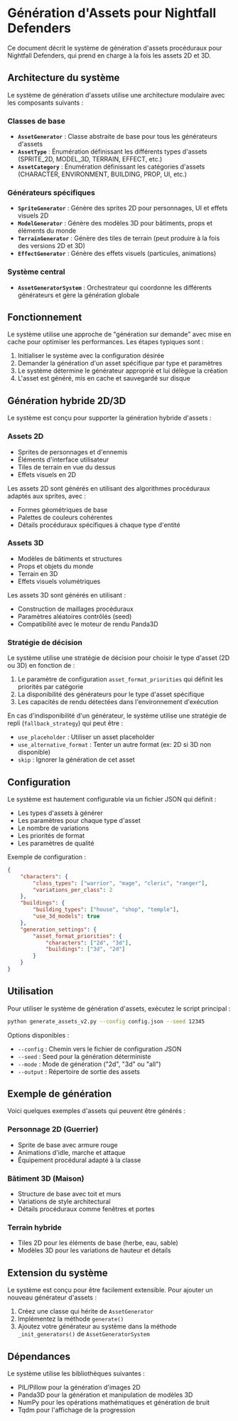 # Génération d'Assets pour Nightfall Defenders

Ce document décrit le système de génération d'assets procéduraux pour Nightfall Defenders, qui prend en charge à la fois les assets 2D et 3D.

## Architecture du système

Le système de génération d'assets utilise une architecture modulaire avec les composants suivants :

### Classes de base

- **`AssetGenerator`** : Classe abstraite de base pour tous les générateurs d'assets
- **`AssetType`** : Énumération définissant les différents types d'assets (SPRITE_2D, MODEL_3D, TERRAIN, EFFECT, etc.)
- **`AssetCategory`** : Énumération définissant les catégories d'assets (CHARACTER, ENVIRONMENT, BUILDING, PROP, UI, etc.)

### Générateurs spécifiques

- **`SpriteGenerator`** : Génère des sprites 2D pour personnages, UI et effets visuels 2D
- **`ModelGenerator`** : Génère des modèles 3D pour bâtiments, props et éléments du monde
- **`TerrainGenerator`** : Génère des tiles de terrain (peut produire à la fois des versions 2D et 3D)
- **`EffectGenerator`** : Génère des effets visuels (particules, animations)

### Système central

- **`AssetGeneratorSystem`** : Orchestrateur qui coordonne les différents générateurs et gère la génération globale

## Fonctionnement 

Le système utilise une approche de "génération sur demande" avec mise en cache pour optimiser les performances. Les étapes typiques sont :

1. Initialiser le système avec la configuration désirée
2. Demander la génération d'un asset spécifique par type et paramètres
3. Le système détermine le générateur approprié et lui délègue la création
4. L'asset est généré, mis en cache et sauvegardé sur disque

## Génération hybride 2D/3D

Le système est conçu pour supporter la génération hybride d'assets :

### Assets 2D

- Sprites de personnages et d'ennemis
- Éléments d'interface utilisateur
- Tiles de terrain en vue du dessus
- Effets visuels en 2D

Les assets 2D sont générés en utilisant des algorithmes procéduraux adaptés aux sprites, avec :
- Formes géométriques de base
- Palettes de couleurs cohérentes
- Détails procéduraux spécifiques à chaque type d'entité

### Assets 3D

- Modèles de bâtiments et structures
- Props et objets du monde
- Terrain en 3D
- Effets visuels volumétriques

Les assets 3D sont générés en utilisant :
- Construction de maillages procéduraux
- Paramètres aléatoires contrôlés (seed)
- Compatibilité avec le moteur de rendu Panda3D

### Stratégie de décision

Le système utilise une stratégie de décision pour choisir le type d'asset (2D ou 3D) en fonction de :

1. Le paramètre de configuration `asset_format_priorities` qui définit les priorités par catégorie
2. La disponibilité des générateurs pour le type d'asset spécifique
3. Les capacités de rendu détectées dans l'environnement d'exécution

En cas d'indisponibilité d'un générateur, le système utilise une stratégie de repli (`fallback_strategy`) qui peut être :
- `use_placeholder` : Utiliser un asset placeholder
- `use_alternative_format` : Tenter un autre format (ex: 2D si 3D non disponible)
- `skip` : Ignorer la génération de cet asset

## Configuration

Le système est hautement configurable via un fichier JSON qui définit :

- Les types d'assets à générer
- Les paramètres pour chaque type d'asset
- Le nombre de variations 
- Les priorités de format
- Les paramètres de qualité

Exemple de configuration :

```json
{
    "characters": {
        "class_types": ["warrior", "mage", "cleric", "ranger"],
        "variations_per_class": 2
    },
    "buildings": {
        "building_types": ["house", "shop", "temple"],
        "use_3d_models": true
    },
    "generation_settings": {
        "asset_format_priorities": {
            "characters": ["2d", "3d"],
            "buildings": ["3d", "2d"]
        }
    }
}
```

## Utilisation

Pour utiliser le système de génération d'assets, exécutez le script principal :

```bash
python generate_assets_v2.py --config config.json --seed 12345
```

Options disponibles :
- `--config` : Chemin vers le fichier de configuration JSON
- `--seed` : Seed pour la génération déterministe
- `--mode` : Mode de génération ("2d", "3d" ou "all")
- `--output` : Répertoire de sortie des assets

## Exemple de génération

Voici quelques exemples d'assets qui peuvent être générés :

### Personnage 2D (Guerrier)
- Sprite de base avec armure rouge
- Animations d'idle, marche et attaque
- Équipement procédural adapté à la classe

### Bâtiment 3D (Maison)
- Structure de base avec toit et murs
- Variations de style architectural
- Détails procéduraux comme fenêtres et portes

### Terrain hybride
- Tiles 2D pour les éléments de base (herbe, eau, sable)
- Modèles 3D pour les variations de hauteur et détails

## Extension du système

Le système est conçu pour être facilement extensible. Pour ajouter un nouveau générateur d'assets :

1. Créez une classe qui hérite de `AssetGenerator`
2. Implémentez la méthode `generate()`
3. Ajoutez votre générateur au système dans la méthode `_init_generators()` de `AssetGeneratorSystem`

## Dépendances

Le système utilise les bibliothèques suivantes :
- PIL/Pillow pour la génération d'images 2D
- Panda3D pour la génération et manipulation de modèles 3D
- NumPy pour les opérations mathématiques et génération de bruit
- Tqdm pour l'affichage de la progression 